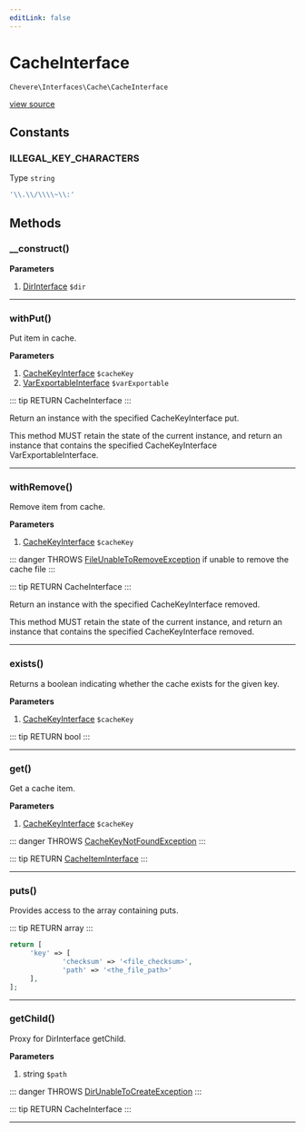 ```yaml
---
editLink: false
---
```


# CacheInterface

`Chevere\Interfaces\Cache\CacheInterface`

[view source](https://github.com/chevere/chevere/blob/master/interfaces/Cache/CacheInterface.php)

## Constants

### ILLEGAL_KEY_CHARACTERS

Type `string`

```php
'\\.\\/\\\\~\\:'
```

## Methods

### __construct()

**Parameters**

1. [DirInterface](../Filesystem/DirInterface.md) `$dir`

---

### withPut()

Put item in cache.

**Parameters**

1. [CacheKeyInterface](./CacheKeyInterface.md) `$cacheKey`
2. [VarExportableInterface](../VarExportable/VarExportableInterface.md) `$varExportable`

::: tip RETURN
CacheInterface
:::

Return an instance with the specified CacheKeyInterface put.

This method MUST retain the state of the current instance, and return
an instance that contains the specified CacheKeyInterface VarExportableInterface.

---

### withRemove()

Remove item from cache.

**Parameters**

1. [CacheKeyInterface](./CacheKeyInterface.md) `$cacheKey`

::: danger THROWS
[FileUnableToRemoveException](../../Exceptions/Filesystem/FileUnableToRemoveException.md)
if unable to remove the cache file
:::

::: tip RETURN
CacheInterface
:::

Return an instance with the specified CacheKeyInterface removed.

This method MUST retain the state of the current instance, and return
an instance that contains the specified CacheKeyInterface removed.

---

### exists()

Returns a boolean indicating whether the cache exists for the given key.

**Parameters**

1. [CacheKeyInterface](./CacheKeyInterface.md) `$cacheKey`

::: tip RETURN
bool
:::

---

### get()

Get a cache item.

**Parameters**

1. [CacheKeyInterface](./CacheKeyInterface.md) `$cacheKey`

::: danger THROWS
[CacheKeyNotFoundException](../../Exceptions/Cache/CacheKeyNotFoundException.md)
:::

::: tip RETURN
[CacheItemInterface](./CacheItemInterface.md)
:::

---

### puts()

Provides access to the array containing puts.

::: tip RETURN
array
:::

```php
return [
     'key' => [
             'checksum' => '<file_checksum>',
             'path' => '<the_file_path>'
     ],
];
```

---

### getChild()

Proxy for DirInterface getChild.

**Parameters**

1. string `$path`

::: danger THROWS
[DirUnableToCreateException](../../Exceptions/Filesystem/DirUnableToCreateException.md)
:::

::: tip RETURN
CacheInterface
:::

---

